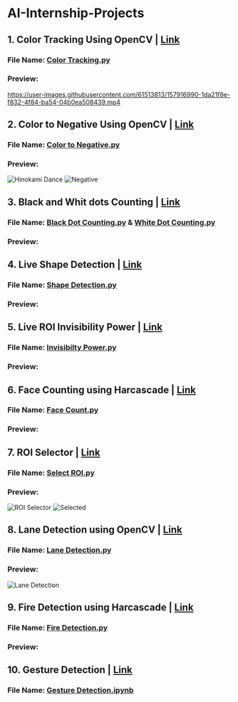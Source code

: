 # AI-Internship-Projects
## 1. Color Tracking Using OpenCV | [Link](https://github.com/zarrar1607/AI-Internship-Projects/tree/main/Color%20Tracking%20Using%20OpenCV)
### File Name: [Color Tracking.py](https://github.com/zarrar1607/AI-Internship-Projects/blob/main/Color%20Tracking%20Using%20OpenCV/Color%20Tracking.py)
### Preview:
https://user-images.githubusercontent.com/61513813/157916990-1da21f8e-f832-4f84-ba54-04b0ea508439.mp4

## 2. Color to Negative Using OpenCV | [Link](https://github.com/zarrar1607/AI-Internship-Projects/tree/main/Color%20to%20Negative)
### File Name: [Color to Negative.py](https://github.com/zarrar1607/AI-Internship-Projects/blob/main/Color%20to%20Negative/Color%20to%20Negative.py)
### Preview:
![Hinokami Dance](https://user-images.githubusercontent.com/61513813/158059363-a426f36f-d3a8-4a65-a8b1-9c10453e56cc.png)  ![Negative](https://user-images.githubusercontent.com/61513813/158059327-8ae19979-7293-40d4-bd78-86bfbac49680.jpeg)

## 3. Black and Whit dots Counting | [Link](https://github.com/zarrar1607/AI-Internship-Projects/tree/main/Black%20and%20Whit%20dots%20Counting)
### File Name: [Black Dot Counting.py](https://github.com/zarrar1607/AI-Internship-Projects/blob/main/Black%20and%20Whit%20dots%20Counting/Black%20Dot%20Counting.py) & [White Dot Counting.py](https://github.com/zarrar1607/AI-Internship-Projects/blob/main/Black%20and%20Whit%20dots%20Counting/White%20Dot%20Counting.py)
### Preview:

## 4. Live Shape Detection | [Link](https://github.com/zarrar1607/AI-Internship-Projects/tree/main/Live%20Shape%20Detection)
### File Name: [Shape Detection.py](https://github.com/zarrar1607/AI-Internship-Projects/blob/main/Live%20Shape%20Detection/Shape%20Detection.py)
### Preview:

## 5. Live ROI Invisibility Power | [Link](https://github.com/zarrar1607/AI-Internship-Projects/tree/main/Live%20ROI%20Invisibility%20Power)
### File Name: [Invisibilty Power.py](https://github.com/zarrar1607/AI-Internship-Projects/blob/main/Live%20ROI%20Invisibility%20Power/Invisibilty%20Power.py)
### Preview:

## 6. Face Counting using Harcascade | [Link](https://github.com/zarrar1607/AI-Internship-Projects/tree/main/Face%20Counting%20using%20Harcascade)
### File Name: [Face Count.py](https://github.com/zarrar1607/AI-Internship-Projects/blob/main/Face%20Counting%20using%20Harcascade/Face%20Count.py)
### Preview:

## 7. ROI Selector | [Link](https://github.com/zarrar1607/AI-Internship-Projects/tree/main/ROI%20Selector)
### File Name: [Select ROI.py](https://github.com/zarrar1607/AI-Internship-Projects/blob/main/ROI%20Selector/Select%20ROI.py)
### Preview:
![ROI Selector](https://user-images.githubusercontent.com/61513813/158060133-a2f4b5db-9e3a-4578-a2c8-1ebf00c7a5ce.PNG) ![Selected](https://user-images.githubusercontent.com/61513813/158060145-bbfcd83e-cffc-46e2-b9a8-e687ab367b86.PNG)

## 8. Lane Detection using OpenCV | [Link](https://github.com/zarrar1607/AI-Internship-Projects/tree/main/Lane%20Detection%20using%20OpenCV)
### File Name: [Lane Detection.py](https://github.com/zarrar1607/AI-Internship-Projects/blob/main/Lane%20Detection%20using%20OpenCV/Lane%20Detection.py)
### Preview:
![Lane Detection](https://user-images.githubusercontent.com/61513813/158060850-202adf4e-27f7-4fa7-81e3-7a7be554e273.gif)

## 9. Fire Detection using Harcascade | [Link](https://github.com/zarrar1607/AI-Internship-Projects/tree/main/Fire%20Detection%20using%20Harcascade)
### File Name: [Fire Detection.py](https://github.com/zarrar1607/AI-Internship-Projects/blob/main/Fire%20Detection%20using%20Harcascade/Fire%20Detection.py)
### Preview:

## 10. Gesture Detection | [Link](https://github.com/zarrar1607/AI-Internship-Projects/tree/main/Gesture%20Detection)
### File Name: [Gesture Detection.ipynb](https://github.com/zarrar1607/AI-Internship-Projects/blob/main/Gesture%20Detection/Gesture%20Detection.ipynb)


